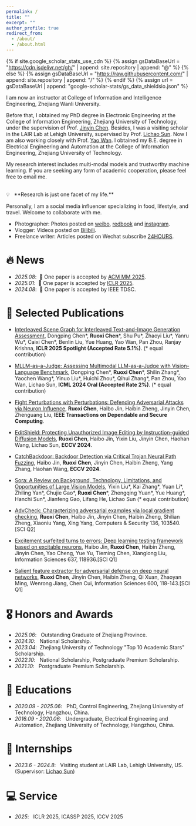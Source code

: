 ```yaml
---
permalink: /
title: ""
excerpt: ""
author_profile: true
redirect_from: 
  - /about/
  - /about.html
---
```


{% if site.google_scholar_stats_use_cdn %}
{% assign gsDataBaseUrl = "https://cdn.jsdelivr.net/gh/" | append: site.repository | append: "@" %}
{% else %}
{% assign gsDataBaseUrl = "https://raw.githubusercontent.com/" | append: site.repository | append: "/" %}
{% endif %}
{% assign url = gsDataBaseUrl | append: "google-scholar-stats/gs_data_shieldsio.json" %}

<span class='anchor' id='about-me'></span>

I am now an instructor at College of Information and Intelligence Engineering, Zhejiang Wanli University. 

Before that, I obtained my PhD degree in Electronic Engineering at the College of Information Engineering, Zhejiang University of Technology, under the supervision of Prof. [Jinyin Chen](http://121.196.145.171:8080/chenjinyin/). Besides, I was a visiting scholar in the LAIR Lab at Lehigh University, supervised by Prof. [Lichao Sun](https://lichao-sun.github.io/). Now I am also working closely with Prof. [Yao Wan](https://scholar.google.com/citations?user=c3MtqtMAAAAJ&hl=en).
I obtained my B.E. degree in Electrical Engineering and Automation at the College of Information Engineering, Zhejiang University of Technology.

My research interest includes multi-modal models and trustworthy machine learning. If you are seeking any form of academic cooperation, please feel free to email me.

<br/>
💡 &nbsp; **Research is just one facet of my life.** 

Personally, I am a social media influencer specializing in food, lifestyle, and travel. Welcome to collaborate with me.
- Photographer: Photos posted on [weibo](https://weibo.com/u/2900962381), [redbook](https://www.xiaohongshu.com/user/profile/5f30dfc3000000000100bb43?xhsshare=CopyLink&appuid=61bc33570000000010006e41&apptime=1716239785) and [instagram](https://www.instagram.com/dipsy0830?igsh=MXFkb3IycmcyY2RlYQ%3D%3D&utm_source=qr).
- Vlogger: Videos posted on [Bilibili](https://b23.tv/qs3fDIC).
- Freelance writer: Articles posted on Wechat subscribe [24HOURS](https://mp.weixin.qq.com/s/g2YgkbGvIrCevYSiA6IVEA).

# 🔥 News
- *2025.08*: &nbsp;🎉 One paper is accepted by [ACM MM 2025](https://acmmm2025.org/).
- *2025.01*: &nbsp;🎉 One paper is accepted by [ICLR 2025](https://iclr.cc/virtual/2025/papers.html).
- *2024.08*: &nbsp;🎉 One paper is accepted by IEEE TDSC.

# 📝 Selected Publications 

- [Interleaved Scene Graph for Interleaved Text-and-Image Generation Assessment](https://arxiv.org/pdf/2411.17188), Dongping Chen\*, **Ruoxi Chen**\*, Shu Pu\*, Zhaoyi Liu\*, Yanru Wu\*, Caixi Chen\*, Benlin Liu, Yue Huang, Yao Wan, Pan Zhou, Ranjay Krishna, **ICLR 2025 Spotlight  (Accepted Rate 5.1%)**. (\* equal contribution)
- [MLLM-as-a-Judge: Assessing Multimodal LLM-as-a-Judge with Vision-Language Benchmark](https://arxiv.org/pdf/2402.04788), Dongping Chen\*, **Ruoxi Chen**\*, Shilin Zhang\*, Yaochen Wang\*, Yinuo Liu\*, Huichi Zhou\*, Qihui Zhang\*, Pan Zhou, Yao Wan, Lichao Sun, **ICML 2024 Oral (Accepted Rate 2%)**. (\* equal contribution)
- [Fight Perturbations with Perturbations: Defending Adversarial Attacks via Neuron Influence](https://ieeexplore.ieee.org/abstract/document/10640242), **Ruoxi Chen**, Haibo Jin, Haibin Zheng, Jinyin Chen, Zhenguang Liu, **IEEE Transactions on Dependable and Secure Computing**.
- [EditShield: Protecting Unauthorized Image Editing by Instruction-guided Diffusion Models](https://arxiv.org/pdf/2311.12066), **Ruoxi Chen**, Haibo Jin, Yixin Liu, Jinyin Chen, Haohan Wang, Lichao Sun, **ECCV 2024**.
- [CatchBackdoor: Backdoor Detection via Critical Trojan Neural Path Fuzzing](https://www.ecva.net/papers/eccv_2024/papers_ECCV/papers/06326.pdf), Haibo Jin, **Ruoxi Chen**, Jinyin Chen, Haibin Zheng, Yang Zhang, Haohan Wang, **ECCV 2024**.

- [Sora: A Review on Background, Technology, Limitations, and Opportunities of Large Vision Models](https://arxiv.org/abs/2402.17177), Yixin Liu\*, Kai Zhang\*, Yuan Li\*, Zhiling Yan\*, Chujie Gao\*, **Ruoxi Chen**\*, Zhengqing Yuan\*, Yue Huang\*, Hanchi Sun\*, Jianfeng Gao, Lifang He, Lichao Sun (\* equal contribution)

- [AdvCheck: Characterizing adversarial examples via local gradient checking](https://www.sciencedirect.com/science/article/pii/S0167404823004509), **Ruoxi Chen**, Haibo Jin, Jinyin Chen, Haibin Zheng, Shilian Zheng, Xiaoniu Yang, Xing Yang, Computers & Security 136, 103540. \[SCI Q2\]

- [Excitement surfeited turns to errors: Deep learning testing framework based on excitable neurons](https://www.sciencedirect.com/science/article/pii/S0020025523005054), Haibo Jin, **Ruoxi Chen**, Haibin Zheng, Jinyin Chen, Yao Cheng, Yue Yu, Tieming Chen, Xianglong Liu, Information Sciences 637, 118936.\[SCI Q1\]

- [Salient feature extractor for adversarial defense on deep neural networks](https://www.sciencedirect.com/science/article/pii/S0020025522002754), **Ruoxi Chen**, Jinyin Chen, Haibin Zheng, Qi Xuan, Zhaoyan Ming, Wenrong Jiang, Chen Cui, Information Sciences 600, 118-143.\[SCI Q1\]

# 🎖️ Honors and Awards
- *2025.06*: &nbsp; Outstanding Graduate of Zhejiang Province.
- *2024.10*: &nbsp; National Scholarship.
- *2023.04*: &nbsp;Zhejiang University of Technology "Top 10 Academic Stars" Scholarship. 
- *2022.10*: &nbsp; National Scholarship, Postgraduate Premium Scholarship.
- *2021.10*: &nbsp; Postgraduate Premium Scholarship.
  
# 📖 Educations
- *2020.09 - 2025.06*: &nbsp; PhD, Control Engineering, Zhejiang University of Technology, Hangzhou, China. 
- *2016.09 - 2020.06*: &nbsp; Undergraduate, Electrical Engineering and Automation, Zhejiang University of Technology, Hangzhou, China. 


# 🔖 Internships
- *2023.6 - 2024.8*: &nbsp; Visiting student at LAIR Lab, Lehigh University, US. (Supervisor: [Lichao Sun](https://lichao-sun.github.io/))

# 💻 Service
- *2025*: &nbsp; ICLR 2025, ICASSP 2025, ICCV 2025
